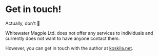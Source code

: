 # Get in touch!

Actually, don't 🙂

Whitewater Magpie Ltd. does not offer any services to individuals and currently does not want to have anyone contact them.

However, you can get in touch with the author at [koskila.net](https://www.koskila.net/contact).